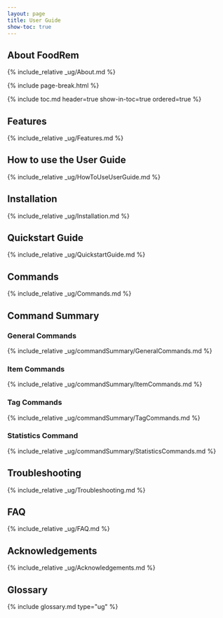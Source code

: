 ```yaml
---
layout: page
title: User Guide
show-toc: true
---
```

## About FoodRem

{% include_relative _ug/About.md %}

{% include page-break.html %} <!-- Force a page break -->

{% include toc.md header=true show-in-toc=true ordered=true %}

## Features

{% include_relative _ug/Features.md %}

## How to use the User Guide

{% include_relative _ug/HowToUseUserGuide.md %}

## Installation

{% include_relative _ug/Installation.md %}

## Quickstart Guide

{% include_relative _ug/QuickstartGuide.md %}

## Commands

{% include_relative _ug/Commands.md %}

## Command Summary

### General Commands

{% include_relative _ug/commandSummary/GeneralCommands.md %}

### Item Commands

{% include_relative _ug/commandSummary/ItemCommands.md %}

### Tag Commands

{% include_relative _ug/commandSummary/TagCommands.md %}

### Statistics Command

{% include_relative _ug/commandSummary/StatisticsCommands.md %}

## Troubleshooting

<!-- Added one issue that is referred to by Quick Start -->
{% include_relative _ug/Troubleshooting.md %}

## FAQ

{% include_relative _ug/FAQ.md %}

## Acknowledgements

{% include_relative _ug/Acknowledgements.md %}

## Glossary

{% include glossary.md type="ug" %}
